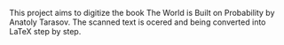 This project aims to digitize the book The World is Built on Probability by Anatoly Tarasov. The scanned text is ocered and being converted into LaTeX step by step. 